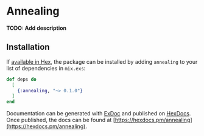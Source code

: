 # Annealing

**TODO: Add description**

## Installation

If [available in Hex](https://hex.pm/docs/publish), the package can be installed
by adding `annealing` to your list of dependencies in `mix.exs`:

```elixir
def deps do
  [
    {:annealing, "~> 0.1.0"}
  ]
end
```

Documentation can be generated with [ExDoc](https://github.com/elixir-lang/ex_doc)
and published on [HexDocs](https://hexdocs.pm). Once published, the docs can
be found at [https://hexdocs.pm/annealing](https://hexdocs.pm/annealing).

